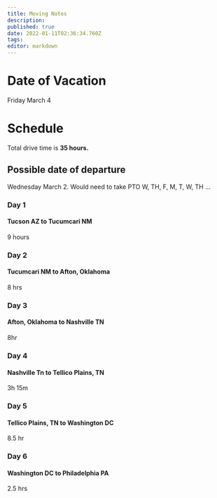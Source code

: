 ```yaml
---
title: Moving Notes
description: 
published: true
date: 2022-01-11T02:36:34.760Z
tags: 
editor: markdown
---
```


# Date of Vacation
Friday March 4

# Schedule
Total drive time is **35 hours.**

## Possible date of departure
Wednesday March 2. Would need to take PTO W, TH, F, M, T, W, TH ...


### Day 1
#### Tucson AZ to Tucumcari NM
9 hours

### Day 2
#### Tucumcari NM to Afton, Oklahoma
8 hrs

### Day 3
#### Afton, Oklahoma to Nashville TN
8hr

### Day 4
#### Nashville Tn to Tellico Plains, TN
3h 15m 

### Day 5
#### Tellico Plains, TN to Washington DC
8.5 hr

### Day 6
#### Washington DC to Philadelphia PA
2.5 hrs